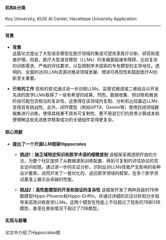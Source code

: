 #### 机构&分类
Koç University, KUIS AI Center, Hacettepe University
Application

---

#### 背景
- **背景**       
    这篇论文提出了大型语言模型在医疗领域的集成可望改革医疗诊断、研究和患者护理。但是，医疗大型语言模型（LLMs）的发展面临诸多障碍，比如复杂的训练需求、严格的评估要求，以及限制学术探索的专有模型的主导地位。透明的、全面的访问LLMs资源对推进领域发展、增进可再现性和鼓励医疗AI创新至关重要。

- **已有的工作**
    现有的尝试通过进一步训练LLMs、监督式微调或二者结合以开发先进的医学LLMs取得了一些有希望的结果。然而，数据收集、预训练和微调阶段可能包含相当的复杂性，这使得在该领域内复制、分析和比较最近LLMs变得具有挑战性。此外，闭环模型（例如GPT4、Gemini等）使用封闭领域数据集进行训练，使得其结果不具有可复制性，更不用说它们的昂贵计算成本和使理解这些先进医学框架成功的关键组件变得更复杂。

#### 核心贡献
- **提出了一个开源LLM框架Hippocrates**
    - **挑战1：缺乏域特定知识和医学术语的细微差别**
        该框架采用透明开放的方法，为整个社区提供了从数据源到训练配置、再到可复制的评估协议的完全访问权限。通过进一步的实证分析，识别出对LLMs性能产生影响的各种设计要素，进而开发了一套优化的、适应医学领域的框架，在多个医学测试基准上展示出卓越的性能。

    - **挑战2：高性能模型的开发和验证的复杂性**
        该框架开发了两种高级的7B参数模型Hippo-Phoenix和Hippo-Griffin，并通过详细的实证分析和分步指导来高效训练医学LLMs。这两个模型在性能上不仅超过了现有的7B和13B模型，甚至在某些情况下超过了70B模型。

#### 实现与部署
论文中介绍了Hippocrates框